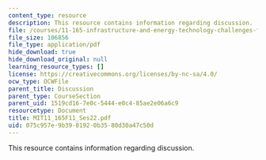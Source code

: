 ```yaml
---
content_type: resource
description: This resource contains information regarding discussion.
file: /courses/11-165-infrastructure-and-energy-technology-challenges-fall-2011/075c957e9b3981920b3580d30a47c50d_MIT11_165F11_Ses22.pdf
file_size: 106856
file_type: application/pdf
hide_download: true
hide_download_original: null
learning_resource_types: []
license: https://creativecommons.org/licenses/by-nc-sa/4.0/
ocw_type: OCWFile
parent_title: Discussion
parent_type: CourseSection
parent_uid: 1519cd16-7e0c-5444-e0c4-85ae2e06a6c9
resourcetype: Document
title: MIT11_165F11_Ses22.pdf
uid: 075c957e-9b39-8192-0b35-80d30a47c50d
---
```

This resource contains information regarding discussion.